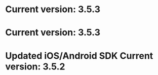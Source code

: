 Current version: 3.5.3
=========================

Current version: 3.5.3
=========================
Updated iOS/Android SDK
Current version: 3.5.2
=========================

